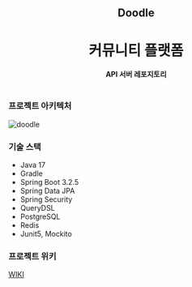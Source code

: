 <div align="center">
  <br>
  <h2> Doodle </h2>
  <h1> 커뮤니티 플랫폼 </h1>
  <strong>API 서버 레포지토리</strong>
</div>
<br>

### 프로젝트 아키텍처
![doodle](https://github.com/seeeeeeong/doodle/assets/136677284/90e2959a-8f2c-49ba-a509-2d16f98d9f2b)


### 기술 스택

- Java 17
- Gradle
- Spring Boot 3.2.5
- Spring Data JPA
- Spring Security
- QueryDSL
- PostgreSQL
- Redis
- Junit5, Mockito

### 프로젝트 위키

[WIKI](/doodle_wiki.md)




